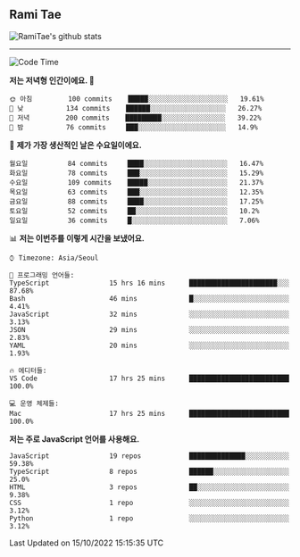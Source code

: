 ## Rami Tae

![RamiTae's github stats](https://github-readme-stats.vercel.app/api?username=RamiTae&show_icons=true&theme=tokyonight)

---
<!--START_SECTION:waka-->
![Code Time](http://img.shields.io/badge/Code%20Time-450%20hrs%2027%20mins-blue)

**저는 저녁형 인간이에요. 🦉** 

```text
🌞 아침         100 commits    █████░░░░░░░░░░░░░░░░░░░░   19.61% 
🌆 낮　         134 commits    ██████░░░░░░░░░░░░░░░░░░░   26.27% 
🌃 저녁         200 commits    █████████░░░░░░░░░░░░░░░░   39.22% 
🌙 밤　         76 commits     ███░░░░░░░░░░░░░░░░░░░░░░   14.9%

```
📅 **제가 가장 생산적인 날은 수요일이에요.** 

```text
월요일          84 commits     ████░░░░░░░░░░░░░░░░░░░░░   16.47% 
화요일          78 commits     ███░░░░░░░░░░░░░░░░░░░░░░   15.29% 
수요일          109 commits    █████░░░░░░░░░░░░░░░░░░░░   21.37% 
목요일          63 commits     ███░░░░░░░░░░░░░░░░░░░░░░   12.35% 
금요일          88 commits     ████░░░░░░░░░░░░░░░░░░░░░   17.25% 
토요일          52 commits     ██░░░░░░░░░░░░░░░░░░░░░░░   10.2% 
일요일          36 commits     █░░░░░░░░░░░░░░░░░░░░░░░░   7.06%

```


📊 **저는 이번주를 이렇게 시간을 보냈어요.** 

```text
⌚︎ Timezone: Asia/Seoul

💬 프로그래밍 언어들: 
TypeScript               15 hrs 16 mins      ██████████████████████░░░   87.68% 
Bash                     46 mins             █░░░░░░░░░░░░░░░░░░░░░░░░   4.41% 
JavaScript               32 mins             ░░░░░░░░░░░░░░░░░░░░░░░░░   3.13% 
JSON                     29 mins             ░░░░░░░░░░░░░░░░░░░░░░░░░   2.83% 
YAML                     20 mins             ░░░░░░░░░░░░░░░░░░░░░░░░░   1.93%

🔥 에디터들: 
VS Code                  17 hrs 25 mins      █████████████████████████   100.0%

💻 운영 체제들: 
Mac                      17 hrs 25 mins      █████████████████████████   100.0%

```

**저는 주로 JavaScript 언어를 사용해요.** 

```text
JavaScript               19 repos            ██████████████░░░░░░░░░░░   59.38% 
TypeScript               8 repos             ██████░░░░░░░░░░░░░░░░░░░   25.0% 
HTML                     3 repos             ██░░░░░░░░░░░░░░░░░░░░░░░   9.38% 
CSS                      1 repo              ░░░░░░░░░░░░░░░░░░░░░░░░░   3.12% 
Python                   1 repo              ░░░░░░░░░░░░░░░░░░░░░░░░░   3.12%

```



 Last Updated on 15/10/2022 15:15:35 UTC
<!--END_SECTION:waka-->
